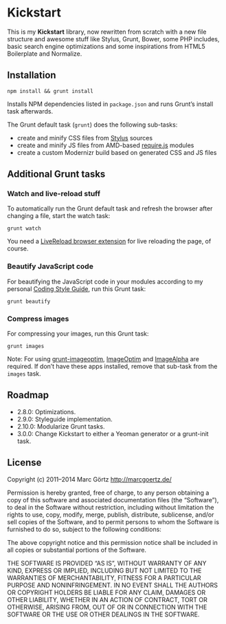 # Kickstart

This is my **Kickstart** library, now rewritten from scratch with a new
file structure and awesome stuff like Stylus, Grunt, Bower, some PHP
includes, basic search engine optimizations and some inspirations from
HTML5 Boilerplate and Normalize.

## Installation

	npm install && grunt install

Installs NPM dependencies listed in `package.json` and runs Grunt’s
install task afterwards.

The Grunt default task (`grunt`) does the following sub-tasks:

 - create and minify CSS files from
   [Stylus](http://learnboost.github.com/stylus/) sources
 - create and minify JS files from AMD-based
   [require.js](http://requirejs.org/) modules
 - create a custom Modernizr build based on generated CSS and JS files

## Additional Grunt tasks

### Watch and live-reload stuff

To automatically run the Grunt default task and refresh the browser
after changing a file, start the watch task:

	grunt watch

You need a [LiveReload browser extension](http://feedback.livereload.com/knowledgebase/articles/86242-how-do-i-install-and-use-the-browser-extensions-)
for live reloading the page, of course.

### Beautify JavaScript code

For beautifying the JavaScript code in your modules according to my
personal [Coding Style Guide](https://github.com/Dreamseer/styleguide),
run this Grunt task:

	grunt beautify

### Compress images

For compressing your images, run this Grunt task:

	grunt images

Note: For using
[grunt-imageoptim](https://github.com/JamieMason/grunt-imageoptim),
[ImageOptim](http://imageoptim.com/) and
[ImageAlpha](http://pngmini.com/) are required. If don’t have these apps
installed, remove that sub-task from the `images` task.

## Roadmap

 * 2.8.0: Optimizations.
 * 2.9.0: Styleguide implementation.
 * 2.10.0: Modularize Grunt tasks.
 * 3.0.0: Change Kickstart to either a Yeoman generator or a grunt-init
   task.

## License

Copyright (c) 2011–2014 Marc Görtz <http://marcgoertz.de/>

Permission is hereby granted, free of charge, to any person obtaining a
copy of this software and associated documentation files (the
“Software”), to deal in the Software without restriction, including
without limitation the rights to use, copy, modify, merge, publish,
distribute, sublicense, and/or sell copies of the Software, and to
permit persons to whom the Software is furnished to do so, subject to
the following conditions:

The above copyright notice and this permission notice shall be included
in all copies or substantial portions of the Software.

THE SOFTWARE IS PROVIDED “AS IS”, WITHOUT WARRANTY OF ANY KIND, EXPRESS
OR IMPLIED, INCLUDING BUT NOT LIMITED TO THE WARRANTIES OF
MERCHANTABILITY, FITNESS FOR A PARTICULAR PURPOSE AND NONINFRINGEMENT.
IN NO EVENT SHALL THE AUTHORS OR COPYRIGHT HOLDERS BE LIABLE FOR ANY
CLAIM, DAMAGES OR OTHER LIABILITY, WHETHER IN AN ACTION OF CONTRACT,
TORT OR OTHERWISE, ARISING FROM, OUT OF OR IN CONNECTION WITH THE
SOFTWARE OR THE USE OR OTHER DEALINGS IN THE SOFTWARE.
